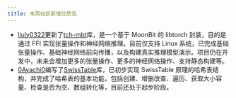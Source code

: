 ```yaml
---
title: 本周社区新增优质包
---
```


- [liuly0322](https://github.com/liuly0322)更新了[tch-mbt](https://github.com/moonbit-community/tch-mbt)库，是一个基于 MoonBit 的 libtorch 封装，目的是通过 FFI 实现张量操作和神经网络推理。目前仅支持 Linux 系统，已完成基础张量操作、基础神经网络前向传播，以及构建真实推理模型演示。项目仍在开发中，未来会增加更多的张量操作、更多的神经网络操作、支持静态构建等。
- [0Ayachi0](https://github.com/0Ayachi0)编写了[SwissTable](https://github.com/moonbit-community/SwissTable)库，已初步实现 SwissTable 原理的哈希表结构，并完成了哈希表的基本功能，包括创建、增删改查、遍历、获取大小容量、检查是否为空、数组转化等，目前还处于起步阶段。
